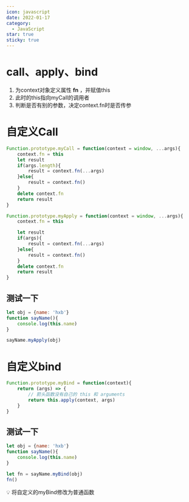 ```yaml
---
icon: javascript
date: 2022-01-17
category:
  - JavaScript
star: true
sticky: true
---
```

# call、apply、bind

1. 为context对象定义属性 **fn** ，并赋值this
2. 此时的this指向myCall的调用者
3. 判断是否有别的参数，决定context.fn时是否传参

# 自定义Call

```jsx
Function.prototype.myCall = function(context = window, ...args){
	context.fn = this
	let result
	if(args.length){
		result = context.fn(...args)
	}else{
		result = context.fn()
	}
	delete context.fn
	return result
}
```

```jsx
Function.prototype.myApply = function(context = window, ...args){
	context.fn = this

	let result
	if(args){
		result = context.fn(...args)
	}else{
		result = context.fn()
	}
	delete context.fn
	return result
}
```

## 测试一下

```jsx
let obj = {name: 'hxb'}
function sayName(){
	console.log(this.name)
}

sayName.myApply(obj)
```

# 自定义bind

```jsx
Function.prototype.myBind = function(context){
	return (args) => {
		// 箭头函数没有自己的 this 和 arguments
		return this.apply(context, args)
	}
}
```

## 测试一下

```jsx
let obj = {name: 'hxb'}
function sayName(){
	console.log(this.name)
}

let fn = sayName.myBind(obj)
fn()
```

<aside>
💡 将自定义的myBind修改为普通函数

</aside>